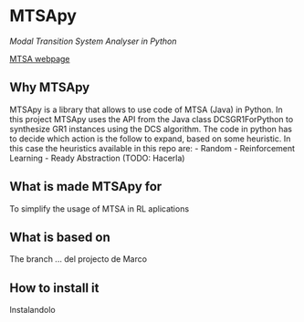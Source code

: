 # MTSApy #

*Modal Transition System Analyser in Python*

[MTSA webpage](http://mtsa.dc.uba.ar/)

## Why MTSApy ##

MTSApy is a library that allows to use code of MTSA (Java) in Python.
In this project MTSApy uses the API from the Java class DCSGR1ForPython to synthesize GR1 instances using the DCS algorithm.
The code in python has to decide which action is the follow to expand, based on some heuristic.
In this case the heuristics available in this repo are:
    - Random
    - Reinforcement Learning
    - Ready Abstraction (TODO: Hacerla)

## What is made MTSApy for ##

To simplify the usage of MTSA in RL aplications

## What is based on ##

The branch  ... del projecto de Marco

## How to install it ##

Instalandolo

[//]: <> (TODO: Terminar de completar este readme)